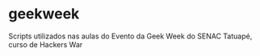 # geekweek
Scripts utilizados nas aulas do Evento da Geek Week do SENAC Tatuapé, curso de Hackers War
